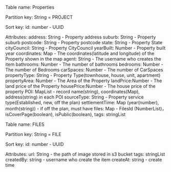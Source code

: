 #

Table name: Properties

Partition key: String = PROJECT

Sort key: id: number - UUID

Attributes:
address: String - Property address
suburb: String - Property suburb
postcode: String - Property postcode
state: String - Property State
cityCouncil: String - Property CityCouncil
yearBuilt: Number - Property built year
coordinates: Map - The coordinates(latitude and longitude) of the Property shown in the map
agent: String - The username who creates the item
bathrooms: Number - The number of bathrooms
bedrooms: Number - The number of Bedrooms
carSpaces: Number - The number of CarSpaces
propertyType: String - Property Type(townhouse, house, unit, apartment)
propertyArea: Number - The Area of the Property
landPrice:Number - The land price of the Property
housePrice:Number - The house price of the property
POI: MapList - record name(string), coordinates(Map), address(string) in each POI
sourceType: String - Property service type(Established, new, off the plan)
settlementTime: Map (year(number), month(string)) - if off the plan, must have
files: Map  - FilesId (NumberList)， isCoverPage(boolean), isPublic(boolean), tags: stringList


Table name: FILES

Partition key: String = FILE

Sort key: id: number - UUID

Attributes:
url: String - the path of image stored in s3 bucket
tags: stringList
createdBy: string - username who create the item
createAt: string - create time
